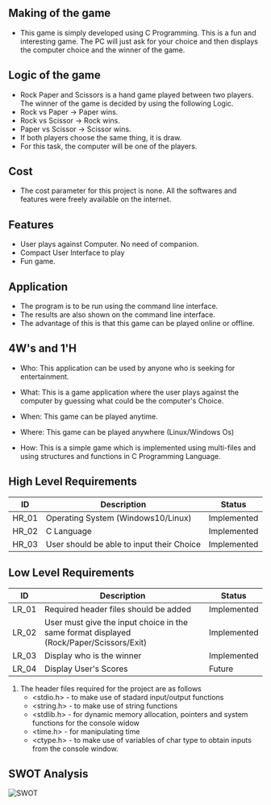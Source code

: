## Making of the game

*   This game is simply developed using C Programming. This is a fun and interesting game. The PC will just ask for your choice and then displays the computer choice and the winner of the game.

## Logic of the game

*   Rock Paper and Scissors is a hand game played between two players. The winner of the game is decided by using the following Logic.
*   Rock vs Paper -> Paper wins.
*   Rock vs Scissor -> Rock wins.
*   Paper vs Scissor -> Scissor wins.
*   If both players choose the same thing, it is draw.
*   For this task, the computer will be one of the players.

## Cost

*   The cost parameter for this project is none. All the softwares and features were freely available on the internet.

## Features

*   User plays against Computer. No need of companion.
*   Compact User Interface to play
*   Fun game.

## Application

*   The program is to be run using the command line interface.
*   The results are also shown on the command line interface.
*   The advantage of this is that this game can be played online or offline.

## 4W's and 1'H

*   Who:
    This application can be used by anyone who is seeking for entertainment.

*   What:
    This is a game application where the user plays against the computer by guessing what could be the computer's Choice.
  
*   When:
    This game can be played anytime.
  
*   Where:
    This game can be played anywhere (Linux/Windows Os)
  
*   How:
    This is a simple game which is implemented using multi-files and using structures and functions in C Programming Language.
  
## High Level Requirements

ID    | Description                               | Status      |
------|-------------------------------------------|-------------|
HR_01 | Operating System (Windows10/Linux)        | Implemented |
HR_02 | C Language                                | Implemented |
HR_03 | User should be able to input their Choice | Implemented |


## Low Level Requirements

ID    | Description                                                                             | Status      |
------|-----------------------------------------------------------------------------------------|-------------|
LR_01 | Required header files should be added                                                   | Implemented |
LR_02 | User must give the input choice in the same format displayed (Rock/Paper/Scissors/Exit) | Implemented |
LR_03 | Display who is the winner                                                               | Implemented |
LR_04 | Display User's Scores                                                                   | Future      |

1. The header files required for the project are as follows
   *  <stdio.h> - to make use of stadard input/output functions
   *  <string.h> - to make use of string functions
   *  <stdlib.h> - for dynamic memory allocation, pointers and system functions for the console widow
   *  <time.h> - for manipulating time
   *  <ctype.h> - to make use of variables of char type to obtain inputs from the console window.

## SWOT Analysis
![SWOT](https://user-images.githubusercontent.com/69076776/114833230-f862cf80-9dec-11eb-96fb-68b99e29a6b6.png)


  




